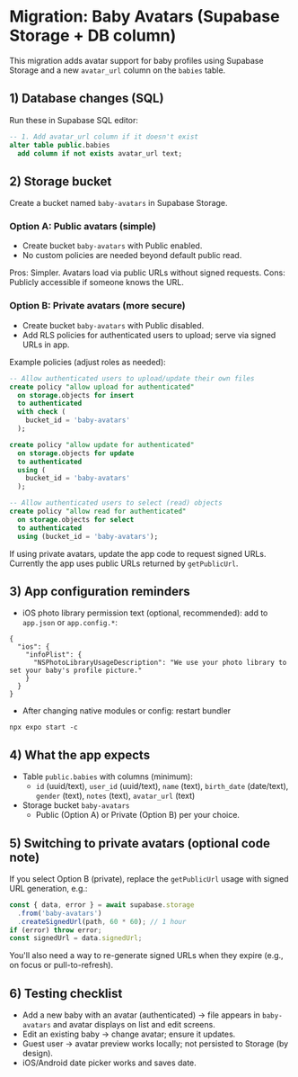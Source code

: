 # Migration: Baby Avatars (Supabase Storage + DB column)

This migration adds avatar support for baby profiles using Supabase Storage and a new `avatar_url` column on the `babies` table.

## 1) Database changes (SQL)

Run these in Supabase SQL editor:

```sql
-- 1. Add avatar_url column if it doesn't exist
alter table public.babies
  add column if not exists avatar_url text;
```

## 2) Storage bucket

Create a bucket named `baby-avatars` in Supabase Storage.

### Option A: Public avatars (simple)
- Create bucket `baby-avatars` with Public enabled.
- No custom policies are needed beyond default public read.

Pros: Simpler. Avatars load via public URLs without signed requests.
Cons: Publicly accessible if someone knows the URL.

### Option B: Private avatars (more secure)
- Create bucket `baby-avatars` with Public disabled.
- Add RLS policies for authenticated users to upload; serve via signed URLs in app.

Example policies (adjust roles as needed):

```sql
-- Allow authenticated users to upload/update their own files
create policy "allow upload for authenticated"
  on storage.objects for insert
  to authenticated
  with check (
    bucket_id = 'baby-avatars'
  );

create policy "allow update for authenticated"
  on storage.objects for update
  to authenticated
  using (
    bucket_id = 'baby-avatars'
  );

-- Allow authenticated users to select (read) objects
create policy "allow read for authenticated"
  on storage.objects for select
  to authenticated
  using (bucket_id = 'baby-avatars');
```

If using private avatars, update the app code to request signed URLs. Currently the app uses public URLs returned by `getPublicUrl`.

## 3) App configuration reminders

- iOS photo library permission text (optional, recommended): add to `app.json` or `app.config.*`:

```jsonc
{
  "ios": {
    "infoPlist": {
      "NSPhotoLibraryUsageDescription": "We use your photo library to set your baby's profile picture."
    }
  }
}
```

- After changing native modules or config: restart bundler

```
npx expo start -c
```

## 4) What the app expects

- Table `public.babies` with columns (minimum):
  - `id` (uuid/text), `user_id` (uuid/text), `name` (text), `birth_date` (date/text), `gender` (text), `notes` (text), `avatar_url` (text)
- Storage bucket `baby-avatars`
  - Public (Option A) or Private (Option B) per your choice.

## 5) Switching to private avatars (optional code note)

If you select Option B (private), replace the `getPublicUrl` usage with signed URL generation, e.g.:

```ts
const { data, error } = await supabase.storage
  .from('baby-avatars')
  .createSignedUrl(path, 60 * 60); // 1 hour
if (error) throw error;
const signedUrl = data.signedUrl;
```

You'll also need a way to re-generate signed URLs when they expire (e.g., on focus or pull-to-refresh).

## 6) Testing checklist

- Add a new baby with an avatar (authenticated) → file appears in `baby-avatars` and avatar displays on list and edit screens.
- Edit an existing baby → change avatar; ensure it updates.
- Guest user → avatar preview works locally; not persisted to Storage (by design).
- iOS/Android date picker works and saves date.

